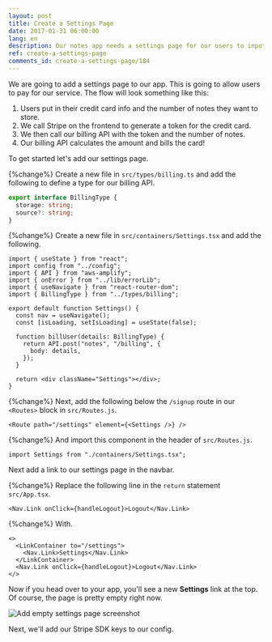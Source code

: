 ```yaml
---
layout: post
title: Create a Settings Page
date: 2017-01-31 06:00:00
lang: en
description: Our notes app needs a settings page for our users to input their credit card details and sign up for a pricing plan.
ref: create-a-settings-page
comments_id: create-a-settings-page/184
---
```


We are going to add a settings page to our app. This is going to allow users to pay for our service. The flow will look something like this:

1. Users put in their credit card info and the number of notes they want to store.
2. We call Stripe on the frontend to generate a token for the credit card.
3. We then call our billing API with the token and the number of notes.
4. Our billing API calculates the amount and bills the card!

To get started let's add our settings page.

{%change%} Create a new file in `src/types/billing.ts` and add the following to define a type for our billing API.

```typescript
export interface BillingType {
  storage: string;
  source?: string;
}
```

{%change%} Create a new file in `src/containers/Settings.tsx` and add the following.

```tsx
import { useState } from "react";
import config from "../config";
import { API } from "aws-amplify";
import { onError } from "../lib/errorLib";
import { useNavigate } from "react-router-dom";
import { BillingType } from "../types/billing";

export default function Settings() {
  const nav = useNavigate();
  const [isLoading, setIsLoading] = useState(false);

  function billUser(details: BillingType) {
    return API.post("notes", "/billing", {
      body: details,
    });
  }

  return <div className="Settings"></div>;
}
```

{%change%} Next, add the following below the `/signup` route in our `<Routes>` block in `src/Routes.js`.

```tsx
<Route path="/settings" element={<Settings />} />
```

{%change%} And import this component in the header of `src/Routes.js`.

```tsx
import Settings from "./containers/Settings.tsx";
```

Next add a link to our settings page in the navbar.

{%change%} Replace the following line in the `return` statement `src/App.tsx`.

```tsx
<Nav.Link onClick={handleLogout}>Logout</Nav.Link>
```

{%change%} With.

```tsx
<>
  <LinkContainer to="/settings">
    <Nav.Link>Settings</Nav.Link>
  </LinkContainer>
  <Nav.Link onClick={handleLogout}>Logout</Nav.Link>
</>
```

Now if you head over to your app, you'll see a new **Settings** link at the top. Of course, the page is pretty empty right now.

![Add empty settings page screenshot](/assets/part2/add-empty-settings-page.png)

Next, we'll add our Stripe SDK keys to our config.
